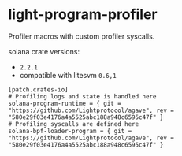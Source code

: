 # light-program-profiler


Profiler macros with custom profiler syscalls.

solana crate versions:
- `2.2.1`
- compatible with litesvm `0.6,1`

```
[patch.crates-io]
# Profiling logs and state is handled here
solana-program-runtime = { git = "https://github.com/Lightprotocol/agave", rev = "580e29f03e4176a4a5525abc188a948c6595c47f" }
# Profiling syscalls are defined here
solana-bpf-loader-program = { git = "https://github.com/Lightprotocol/agave", rev = "580e29f03e4176a4a5525abc188a948c6595c47f" }
```
